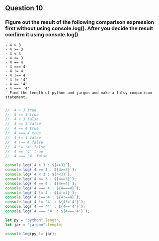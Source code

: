 ## Question 10

### Figure out the result of the following comparison expression first without using console.log(). After you decide the result confirm it using console.log()

    - 4 > 3
    - 4 >= 3
    - 4 < 3
    - 4 <= 3
    - 4 == 4
    - 4 === 4
    - 4 != 4
    - 4 !== 4
    - 4 != '4'
    - 4 == '4'
    - 4 === '4'
    - Find the length of python and jargon and make a falsy comparison statement.


```javascript

//  4 > 3 true
//  4 >= 3 true 
//  4 < 3 false
//  4 <= 3 false
//  4 == 4 true 
//  4 === 4 true 
//  4 != 4 false 
//  4 !== 4 false 
//  4 != '4' false
//  4 == '4' true 
//  4 === '4' false 

console.log(`4 > 3 : ${4>3}`);
console.log(`4 >= 3 : ${4>=3}`);
console.log(`4 < 3 : ${4<3}`);
console.log(`4 <= 3 : ${4<=3}`);
console.log(`4 == 4 : ${4==4}`);
console.log(`4 === 4 : ${4===4}`);
console.log(`4 != 4 : ${4!=4}`);
console.log(`4 !== 4 : ${4!==4}`);
console.log(`4 != '4' : ${4!='4'}`);
console.log(`4 == '4' : ${4=='4'}`);
console.log(`4 === '4' : ${4==='4'}`);

let py = "python".length;
let jar = "jargon".length;

console.log(py != jar);


```